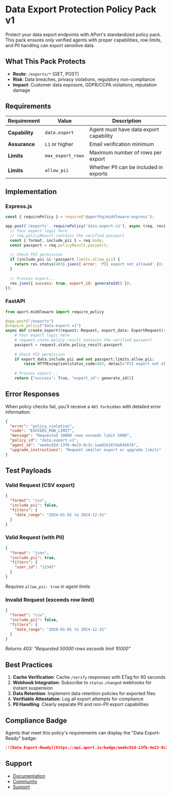# Data Export Protection Policy Pack v1

Protect your data export endpoints with APort's standardized policy pack. This pack ensures only verified agents with proper capabilities, row limits, and PII handling can export sensitive data.

## What This Pack Protects

- **Route**: `/exports/*` (GET, POST)
- **Risk**: Data breaches, privacy violations, regulatory non-compliance
- **Impact**: Customer data exposure, GDPR/CCPA violations, reputation damage

## Requirements

| Requirement | Value | Description |
|-------------|-------|-------------|
| **Capability** | `data.export` | Agent must have data export capability |
| **Assurance** | `L1` or higher | Email verification minimum |
| **Limits** | `max_export_rows` | Maximum number of rows per export |
| **Limits** | `allow_pii` | Whether PII can be included in exports |

## Implementation

### Express.js

```javascript
const { requirePolicy } = require('@aporthq/middleware-express');

app.post('/exports', requirePolicy('data.export.v1'), async (req, res) => {
  // Your export logic here
  // req.policyResult contains the verified passport
  const { format, include_pii } = req.body;
  const passport = req.policyResult.passport;
  
  // Check PII permission
  if (include_pii && !passport.limits.allow_pii) {
    return res.status(403).json({ error: 'PII export not allowed' });
  }
  
  // Process export...
  res.json({ success: true, export_id: generateId() });
});
```

### FastAPI

```python
from aport.middleware import require_policy

@app.post("/exports")
@require_policy("data.export.v1")
async def create_export(request: Request, export_data: ExportRequest):
    # Your export logic here
    # request.state.policy_result contains the verified passport
    passport = request.state.policy_result.passport
    
    # Check PII permission
    if export_data.include_pii and not passport.limits.allow_pii:
        raise HTTPException(status_code=403, detail="PII export not allowed")
    
    # Process export...
    return {"success": True, "export_id": generate_id()}
```

## Error Responses

When policy checks fail, you'll receive a `403 Forbidden` with detailed error information:

```json
{
  "error": "policy_violation",
  "code": "EXCEEDS_ROW_LIMIT",
  "message": "Requested 10000 rows exceeds limit 5000",
  "policy_id": "data.export.v1",
  "agent_id": "aeebc92d-13fb-4e23-8c3c-1aa82b167da645678",
  "upgrade_instructions": "Request smaller export or upgrade limits"
}
```

## Test Payloads

### Valid Request (CSV export)
```json
{
  "format": "csv",
  "include_pii": false,
  "filters": {
    "date_range": "2024-01-01 to 2024-12-31"
  }
}
```

### Valid Request (with PII)
```json
{
  "format": "json",
  "include_pii": true,
  "filters": {
    "user_id": "12345"
  }
}
```
*Requires `allow_pii: true` in agent limits*

### Invalid Request (exceeds row limit)
```json
{
  "format": "csv",
  "include_pii": false,
  "filters": {
    "date_range": "2020-01-01 to 2024-12-31"
  }
}
```
*Returns 403: "Requested 50000 rows exceeds limit 10000"*

## Best Practices

1. **Cache Verification**: Cache `/verify` responses with ETag for 60 seconds
2. **Webhook Integration**: Subscribe to `status.changed` webhooks for instant suspension
3. **Data Retention**: Implement data retention policies for exported files
4. **Verifiable Attestation**: Log all export attempts for compliance
5. **PII Handling**: Clearly separate PII and non-PII export capabilities

## Compliance Badge

Agents that meet this policy's requirements can display the "Data Export-Ready" badge:

```markdown
[![Data Export-Ready](https://api.aport.io/badge/aeebc92d-13fb-4e23-8c3c-1aa82b167da645678.svg)](https://aport.io/agents/aeebc92d-13fb-4e23-8c3c-1aa82b167da645678)
```

## Support

- [Documentation](https://aport.io/docs/policies/data.export.v1)
- [Community](https://github.com/aporthq/community)
- [Support](https://aport.io/support)
